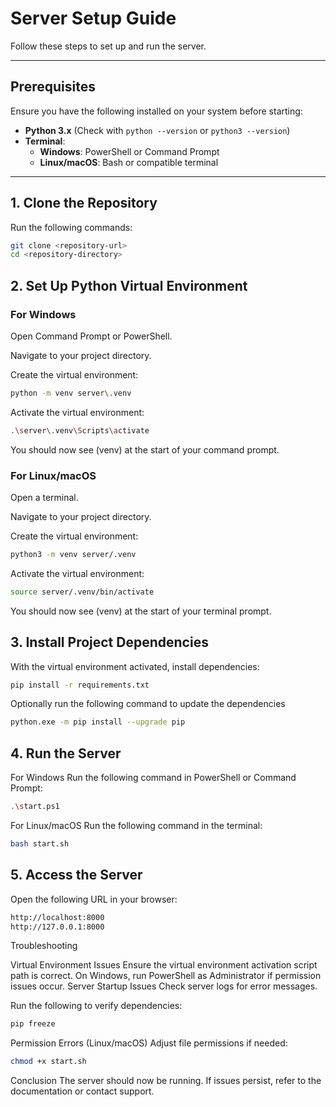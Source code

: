 # Server Setup Guide

Follow these steps to set up and run the server.

---

## Prerequisites

Ensure you have the following installed on your system before starting:

- **Python 3.x** (Check with `python --version` or `python3 --version`)
- **Terminal**:
  - **Windows**: PowerShell or Command Prompt
  - **Linux/macOS**: Bash or compatible terminal

---

## 1. Clone the Repository

Run the following commands:

```bash
git clone <repository-url>
cd <repository-directory>
```

## 2. Set Up Python Virtual Environment

### For Windows

Open Command Prompt or PowerShell.

Navigate to your project directory.

Create the virtual environment:

```bash
python -m venv server\.venv
```

Activate the virtual environment:

```bash
.\server\.venv\Scripts\activate
```

You should now see (venv) at the start of your command prompt.

### For Linux/macOS

Open a terminal.

Navigate to your project directory.

Create the virtual environment:

```bash
python3 -m venv server/.venv
```

Activate the virtual environment:

```bash
source server/.venv/bin/activate
```

You should now see (venv) at the start of your terminal prompt.

## 3. Install Project Dependencies

With the virtual environment activated, install dependencies:

```bash
pip install -r requirements.txt
```

Optionally run the following command to update the dependencies

```bash
python.exe -m pip install --upgrade pip
```

## 4. Run the Server

For Windows
Run the following command in PowerShell or Command Prompt:

```bash
.\start.ps1
```

For Linux/macOS
Run the following command in the terminal:

```bash
bash start.sh
```

## 5. Access the Server

Open the following URL in your browser:

```bash
http://localhost:8000
http://127.0.0.1:8000
```

Troubleshooting

Virtual Environment Issues
Ensure the virtual environment activation script path is correct.
On Windows, run PowerShell as Administrator if permission issues occur.
Server Startup Issues
Check server logs for error messages.

Run the following to verify dependencies:

```bash
pip freeze
```

Permission Errors (Linux/macOS)
Adjust file permissions if needed:

```bash
chmod +x start.sh
```

Conclusion
The server should now be running. If issues persist, refer to the documentation or contact support.

